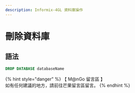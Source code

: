 ```yaml
---
description: Informix-4GL 資料庫操作
---
```


# 刪除資料庫

## 語法

```sql
DROP DATABASE databaseName
```

{% hint style="danger" %}
【 M@nGo 留言區 】\
如有任何建議的地方，請前往芒果留言區留言。
{% endhint %}
